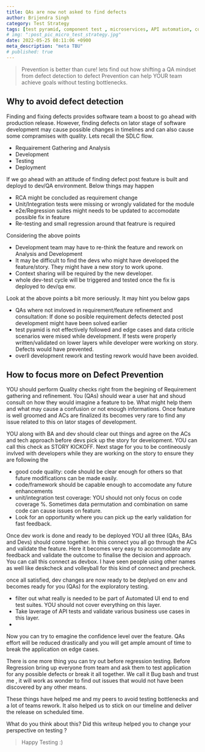 ```yaml
---
title: QAs are now not asked to find defects
author: Brijendra Singh
category: Test Strategy
tags: [test pyramid, component test , microservices, API automation, contract test]
# img: ":post_pic_micro_test_strategy.jpg"
date: 2022-05-25 08:11:06 +0900
meta_description: "meta TBU"
# published: true
---
```

> Prevention is better than cure! 
> lets find out how shifting a QA mindset from defect detection to defect Prevention can help YOUR team achieve goals without testing bottlenecks. 

## Why to avoid defect detection
Finding and fixing defects provides software team a boost to go ahead with production release. However, finding defects on lator stage of software development may cause possible changes in timelines and can also cause some compramises with quality.
Lets recall the SDLC flow.
- Requairement Gathering and Analysis
- Development
- Testing
- Deployment

If we go ahead with an attitude of finding defect post feature is built and deployd to dev/QA environment. Below things may happen
- RCA might be concluded as requirement change
- Unit/Integration tests were missing or wrongly validated for the module 
- e2e/Regression suites might needs to be updated to accomodate possible fix in feature
- Re-testing and small regression around that featrure is required

Considering the above points
- Development team may have to re-think the feature and rework on Analysis and Development
- It may be difficult to find the devs who might have developed the feature/story. They might have a new story to work upone.
- Context sharing will be required by the new developer.
- whole dev-test cycle will be triggered and tested once the fix is deployed to dev/qa env.

Look at the above points a bit more seriously. It may hint you below gaps
- QAs where not invloved in requirement/feature refinement and consultation: If done so posible requirement defects detected post development might have been solved earlier
- test pyamid is not effectively followed and edge cases and data criticle scenarios were mised while development. If tests were properly written/validated  on lower layers while developer were working on story. Defects would have prevented.
- overll development rework and testing rework would have been avoided.

## How to focus more on Defect Prevention 
YOU should perform Quality checks right from the begining of Requirement gathering and refinement. You (QAs) should wear a user hat and shoud consult on how they would imagine a feature to be. What might help them and what may cause a confusion or not enough informations.
Once feature is well groomed and ACs are finalized its becomes very rare to find any issue related to this on lator stages of development.

YOU along with BA and dev should clear out things and agree on the ACs and tech approach before devs pick up the story for development. YOU can call this check as STORY KICKOFF. 
Next stage for you to be contineously invlved with developers while they are working on the story to ensure they are following the
- good code quality: code should be clear enough for others so that future modifications can be made easily.
- code/framework should be capable enough to accomodate any future enhancements 
- unit/integration test coverage: YOU should not only focus on code coverage %. Sometimes data permutation and combination on same code can cause issues on feature. 
- Look for an opportunity where you can pick up the early validation for fast feedback.

Once dev work is done and ready to be deployed YOU all three (QAs, BAs and Devs) should come together. In this connect you all go through the ACs and validate the feature. Here it becomes very easy to accommodate any feedback and validate the outcome to finalise the decision and approach. You can call this connect as devbox. I have seen people using other names as well like deskcheck and volleyball for this kind of connect and precheck.

once all satisfied, dev changes are now ready to be deplyed on env and becomes ready for you (QAs) for the exploratory testing.
- filter out what really is needed to be part of Automated UI end to end test suites. YOU should not cover everything on this layer.
- Take laverage of API tests and validate various business use cases in this layer.
- 
Now you can try to emagine the confidence level over the feature. QAs effort will be reduced drastically and you will get ample amount of time to break the application on edge cases.

There is one more thing you can try out before regression testing. Before Regression bring up everyone from team and ask them to test application for any possible defects or break it all together. We call it Bug bash and trust me , it will work as wonder to find out issues that would not have been discovered by any other means.

These things have helped me and my peers to avoid testing bottlenecks and a lot of teams rework. It also helped us to stick on our timeline and deliver the release on scheduled time. 

What do you think about this? Did this writeup helped you to change your perspective on testing ? 
    
> Happy Testing :)
